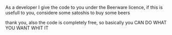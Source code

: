 As a developer I give the code to you under the Beerware licence, if this is usefull to you, considere some satoshis to buy 
some beers

thank you, also the code is completely free, so basically you CAN DO WHAT YOU WANT WHIT IT
